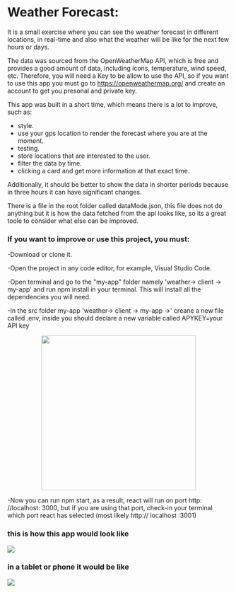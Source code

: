 # Weather Forecast:

It is a small exercise where you can see the weather forecast in different locations, in real-time and also what the weather will be like for the next few hours or days.

The data was sourced from the OpenWeatherMap API, which is free and provides a good amount of data, including icons, temperature, wind speed, etc. Therefore, you will need a Key to be allow to use the API, so if you want to use this app you must go to https://openweathermap.org/ and create an account to get you presonal and private key.

This app was built in a short time, which means there is a lot to improve, such as:
- style.
- use your gps location to render the forecast where you are at the moment.
- testing.
- store locations that are interested to the user.
- filter the data by time.
- clicking a card and get more information at that exact time.

Additionally, it should be better to show the data in shorter periods because in three hours it can have significant changes.

There is a file in the root folder called dataMode.json, this file does not do anything but it is how the data fetched from the api looks like, so its a great toole to consider what else can be improved. 



<h3>If you want to improve or use this project, you must:</h3>

-Download or clone it.

-Open the project in any code editor, for example, Visual Studio Code.

-Open terminal and go to the "my-app" folder namely 'weather-> client -> my-app' and run npm install in your terminal. This will install all the dependencies you will need.

-In the src folder my-app 'weather-> client -> my-app ->' creane a new file called .env, inside you should declare a new variable called APYKEY=your API key

<div align="center">
<img src="https://user-images.githubusercontent.com/69245960/116479883-ac9a3680-a880-11eb-8966-4ab8853c2a45.png" width="350"></img>
</div>

-Now you can run npm start, as a result, react will run on port http: //localhost: 3000, but if you are using that port, check-in your terminal which port react has selected (most likely http:// localhost :3001)

<h3>this is how this app would look like</h3>
<img src="https://user-images.githubusercontent.com/69245960/116417939-ff9dca80-a83b-11eb-8861-eba779e189ae.png"></img>


<h3>in a tablet or phone it would be like</h3>
<img src="https://user-images.githubusercontent.com/69245960/116417943-00cef780-a83c-11eb-965e-3b86baceea7f.png"></img>
